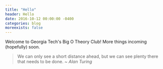 ```yaml
---
title: "Hello"
header: Hello
date: 2016-10-12 00:00:00 -0400
categories: blog
moreexists: false
---
```


Welcome to Georgia Tech's Big O Theory Club!
More things incoming (hopefully) soon.

> We can only see a short distance ahead, but we
> can see plenty there that needs to be done.
> ~ <cite>Alan Turing</cite>
